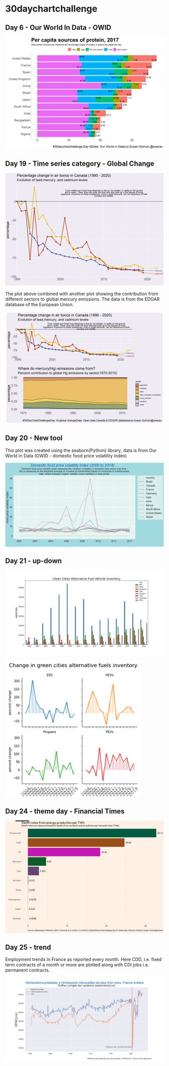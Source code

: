 # 30daychartchallenge

## Day 6 - Our World In Data - OWID 

![](proteinplot.png)

## Day 19 - Time series category - Global Change 

![](canadatoxicsplot.png)

The plot above combined with another plot showing the contribution from different sectors to global mercury emissions.
The data is from the EDGAR database of the European Union. 

![](globaltoxics.png)

## Day 20 - New tool

This plot was created using the seaborn(Python) library, data is from Our World in Data (OWID - domestic food price volatility index)

![](foodpricesplot.png)

## Day 21 - up-down
![](alternativefuelvehicles.png)

![](alternativefuel_percentchange.png)

## Day 24 - theme day - Financial Times 

![](Day24plot.png)

## Day 25 - trend 

Employment trends in France as reported every month. Here CDD, i.e. fixed term contracts of a month or more are plotted along with CDI jobs i.e. permanent contracts.

![](embauche_plot.png)





